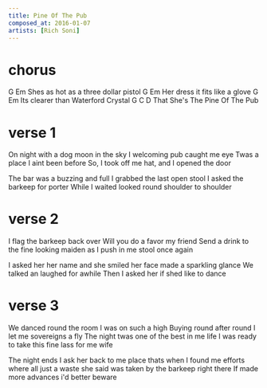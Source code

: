 ```yaml
---
title: Pine Of The Pub
composed_at: 2016-01-07
artists: [Rich Soni]
---
```


# chorus
G                             Em
Shes as hot as a three dollar pistol
G                             Em
Her dress it fits like a glove
G                             Em
Its clearer than Waterford Crystal
G              C           D
That She's The Pine Of The Pub

# verse 1

On night with a dog moon in the sky
I welcoming pub caught me eye
Twas a place I aint been before
So, I took off me hat, and I opened the door

The bar was a buzzing and full
I grabbed the last open stool
I asked the barkeep for porter
While I waited looked round shoulder to shoulder

# verse 2

I flag the barkeep back over
Will you do a favor my friend
Send a drink to the fine looking maiden
as I push in me stool once again

I asked her her name and she smiled
her face made a sparkling glance
We talked an laughed for awhile
Then I asked her if shed like to dance

# verse 3

We danced round the room I was on such a high
Buying round after round I let me sovereigns a fly
The night twas one of the best in me life
I was ready to take this fine lass for me wife

The night ends I ask her back to me place
thats when I found me efforts where all just a waste
she said was taken by the barkeep right there
If made more advances i'd better beware
